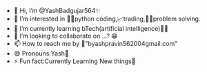 - 👋 Hi, I’m @YashBadgujar564✨
- 👀 I’m interested in 👨‍💻python coding,📈trading,👨‍🏭problem solving.
- 🌱 I’m currently learning bTech(artificial intelligence)👨‍🎓
- 💞️ I’m looking to collaborate on ...? 😁
- 📫 How to reach me by 💌"byashpravin562004gmail.com"
- 😄 Pronouns:Yash🎀
- ⚡ Fun fact:Currently Learning New things🎯

<!---
YashBadgujar564/YashBadgujar564 is a ✨ special ✨ repository because its `README.md` (this file) appears on your GitHub profile.
You can click the Preview link to take a look at your changes.
--->
